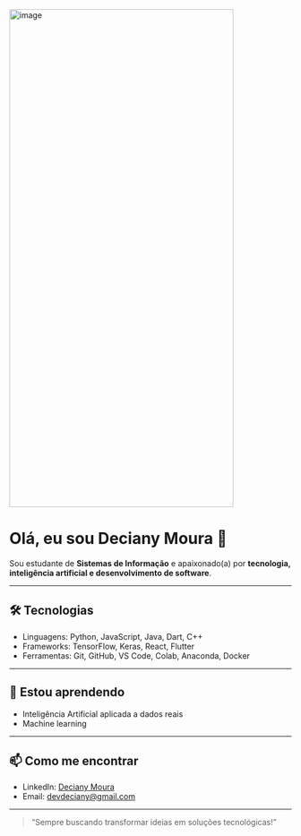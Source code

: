 <img width="400" height="889" alt="image" src="https://github.com/user-attachments/assets/357d9922-5a4a-427c-9a5d-ae8f772207d0" />




# Olá, eu sou Deciany Moura 👋

Sou estudante de **Sistemas de Informação** e apaixonado(a) por **tecnologia, inteligência artificial e desenvolvimento de software**.

---

## 🛠 Tecnologias

- Linguagens: Python, JavaScript, Java, Dart, C++
- Frameworks: TensorFlow, Keras, React, Flutter
- Ferramentas: Git, GitHub, VS Code, Colab, Anaconda, Docker

---

## 🌱 Estou aprendendo

- Inteligência Artificial aplicada a dados reais  
- Machine learning

---

## 📫 Como me encontrar

- LinkedIn: [Deciany Moura]([https://www.linkedin.com/in/decianymoura/](https://www.linkedin.com/in/deciany-moura-67074827b?utm_source=share&utm_campaign=share_via&utm_content=profile&utm_medium=android_app))  
- Email: devdeciany@gmail.com

---


> “Sempre buscando transformar ideias em soluções tecnológicas!”
